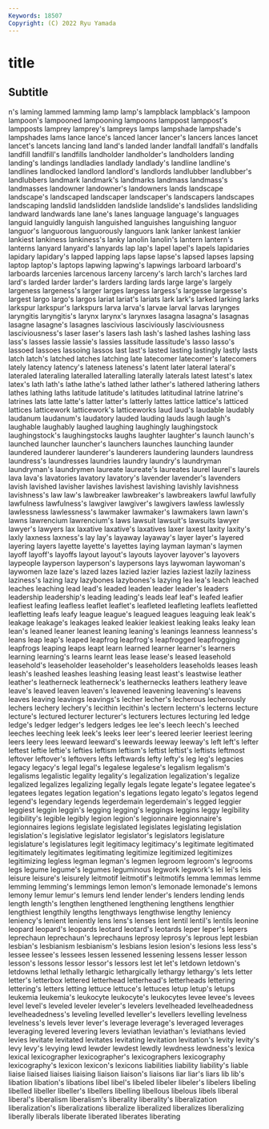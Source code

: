 ```yaml
---
Keywords: 18507
Copyright: (C) 2022 Ryu Yamada
---
```



# title

## Subtitle
n's laming lammed lamming lamp lamp's lampblack lampblack's lampoon
lampoon's lampooned lampooning lampoons lamppost lamppost's lampposts lamprey lamprey's lampreys
lamps lampshade lampshade's lampshades lams lance lance's lanced lancer lancer's
lancers lances lancet lancet's lancets lancing land land's landed lander
landfall landfall's landfalls landfill landfill's landfills landholder landholder's landholders landing
landing's landings landladies landlady landlady's landline landline's landlines landlocked landlord
landlord's landlords landlubber landlubber's landlubbers landmark landmark's landmarks landmass landmass's
landmasses landowner landowner's landowners lands landscape landscape's landscaped landscaper landscaper's
landscapers landscapes landscaping landslid landslidden landslide landslide's landslides landsliding landward
landwards lane lane's lanes language language's languages languid languidly languish
languished languishes languishing languor languor's languorous languorously languors lank lanker
lankest lankier lankiest lankiness lankiness's lanky lanolin lanolin's lantern lantern's
lanterns lanyard lanyard's lanyards lap lap's lapel lapel's lapels lapidaries
lapidary lapidary's lapped lapping laps lapse lapse's lapsed lapses lapsing
laptop laptop's laptops lapwing lapwing's lapwings larboard larboard's larboards larcenies
larcenous larceny larceny's larch larch's larches lard lard's larded larder
larder's larders larding lards large large's largely largeness largeness's larger
larges largess largess's largesse largesse's largest largo largo's largos lariat
lariat's lariats lark lark's larked larking larks larkspur larkspur's larkspurs
larva larva's larvae larval larvas larynges laryngitis laryngitis's larynx larynx's
larynxes lasagna lasagna's lasagnas lasagne lasagne's lasagnes lascivious lasciviously lasciviousness
lasciviousness's laser laser's lasers lash lash's lashed lashes lashing lass
lass's lasses lassie lassie's lassies lassitude lassitude's lasso lasso's lassoed
lassoes lassoing lassos last last's lasted lasting lastingly lastly lasts
latch latch's latched latches latching late latecomer latecomer's latecomers lately
latency latency's lateness lateness's latent later lateral lateral's lateraled lateraling
lateralled lateralling laterally laterals latest latest's latex latex's lath lath's
lathe lathe's lathed lather lather's lathered lathering lathers lathes lathing
laths latitude latitude's latitudes latitudinal latrine latrine's latrines lats latte
latte's latter latter's latterly lattes lattice lattice's latticed lattices latticework
latticework's latticeworks laud laud's laudable laudably laudanum laudanum's laudatory lauded
lauding lauds laugh laugh's laughable laughably laughed laughing laughingly laughingstock
laughingstock's laughingstocks laughs laughter laughter's launch launch's launched launcher launcher's
launchers launches launching launder laundered launderer launderer's launderers laundering launders
laundress laundress's laundresses laundries laundry laundry's laundryman laundryman's laundrymen laureate
laureate's laureates laurel laurel's laurels lava lava's lavatories lavatory lavatory's
lavender lavender's lavenders lavish lavished lavisher lavishes lavishest lavishing lavishly
lavishness lavishness's law law's lawbreaker lawbreaker's lawbreakers lawful lawfully lawfulness
lawfulness's lawgiver lawgiver's lawgivers lawless lawlessly lawlessness lawlessness's lawmaker lawmaker's
lawmakers lawn lawn's lawns lawrencium lawrencium's laws lawsuit lawsuit's lawsuits
lawyer lawyer's lawyers lax laxative laxative's laxatives laxer laxest laxity
laxity's laxly laxness laxness's lay lay's layaway layaway's layer layer's
layered layering layers layette layette's layettes laying layman layman's laymen
layoff layoff's layoffs layout layout's layouts layover layover's layovers laypeople
layperson layperson's laypersons lays laywoman laywoman's laywomen laze laze's lazed
lazes lazied lazier lazies laziest lazily laziness laziness's lazing lazy
lazybones lazybones's lazying lea lea's leach leached leaches leaching lead
lead's leaded leaden leader leader's leaders leadership leadership's leading leading's
leads leaf leaf's leafed leafier leafiest leafing leafless leaflet leaflet's
leafleted leafleting leaflets leafletted leafletting leafs leafy league league's leagued
leagues leaguing leak leak's leakage leakage's leakages leaked leakier leakiest
leaking leaks leaky lean lean's leaned leaner leanest leaning leaning's
leanings leanness leanness's leans leap leap's leaped leapfrog leapfrog's leapfrogged
leapfrogging leapfrogs leaping leaps leapt learn learned learner learner's learners
learning learning's learns learnt leas lease lease's leased leasehold leasehold's
leaseholder leaseholder's leaseholders leaseholds leases leash leash's leashed leashes leashing
leasing least least's leastwise leather leather's leatherneck leatherneck's leathernecks leathers
leathery leave leave's leaved leaven leaven's leavened leavening leavening's leavens
leaves leaving leavings leavings's lecher lecher's lecherous lecherously lechers lechery
lechery's lecithin lecithin's lectern lectern's lecterns lecture lecture's lectured lecturer
lecturer's lecturers lectures lecturing led ledge ledge's ledger ledger's ledgers
ledges lee lee's leech leech's leeched leeches leeching leek leek's
leeks leer leer's leered leerier leeriest leering leers leery lees
leeward leeward's leewards leeway leeway's left left's lefter leftest leftie
leftie's lefties leftism leftism's leftist leftist's leftists leftmost leftover leftover's
leftovers lefts leftwards lefty lefty's leg leg's legacies legacy legacy's
legal legal's legalese legalese's legalism legalism's legalisms legalistic legality legality's
legalization legalization's legalize legalized legalizes legalizing legally legals legate legate's
legatee legatee's legatees legates legation legation's legations legato legato's legatos
legend legend's legendary legends legerdemain legerdemain's legged leggier leggiest leggin
leggin's legging legging's leggings leggins leggy legibility legibility's legible legibly
legion legion's legionnaire legionnaire's legionnaires legions legislate legislated legislates legislating
legislation legislation's legislative legislator legislator's legislators legislature legislature's legislatures legit
legitimacy legitimacy's legitimate legitimated legitimately legitimates legitimating legitimize legitimized legitimizes
legitimizing legless legman legman's legmen legroom legroom's legrooms legs legume
legume's legumes leguminous legwork legwork's lei lei's leis leisure leisure's
leisurely leitmotif leitmotif's leitmotifs lemma lemmas lemme lemming lemming's lemmings
lemon lemon's lemonade lemonade's lemons lemony lemur lemur's lemurs lend
lender lender's lenders lending lends length length's lengthen lengthened lengthening
lengthens lengthier lengthiest lengthily lengths lengthways lengthwise lengthy leniency leniency's
lenient leniently lens lens's lenses lent lentil lentil's lentils leonine
leopard leopard's leopards leotard leotard's leotards leper leper's lepers leprechaun
leprechaun's leprechauns leprosy leprosy's leprous lept lesbian lesbian's lesbianism lesbianism's
lesbians lesion lesion's lesions less less's lessee lessee's lessees lessen
lessened lessening lessens lesser lesson lesson's lessons lessor lessor's lessors
lest let let's letdown letdown's letdowns lethal lethally lethargic lethargically
lethargy lethargy's lets letter letter's letterbox lettered letterhead letterhead's letterheads
lettering lettering's letters letting lettuce lettuce's lettuces letup letup's letups
leukemia leukemia's leukocyte leukocyte's leukocytes levee levee's levees level level's
leveled leveler leveler's levelers levelheaded levelheadedness levelheadedness's leveling levelled leveller's
levellers levelling levelness levelness's levels lever lever's leverage leverage's leveraged
leverages leveraging levered levering levers leviathan leviathan's leviathans levied levies
levitate levitated levitates levitating levitation levitation's levity levity's levy levy's
levying lewd lewder lewdest lewdly lewdness lewdness's lexica lexical lexicographer
lexicographer's lexicographers lexicography lexicography's lexicon lexicon's lexicons liabilities liability liability's
liable liaise liaised liaises liaising liaison liaison's liaisons liar liar's
liars lib lib's libation libation's libations libel libel's libeled libeler
libeler's libelers libeling libelled libeller libeller's libellers libelling libellous libelous
libels liberal liberal's liberalism liberalism's liberality liberality's liberalization liberalization's liberalizations
liberalize liberalized liberalizes liberalizing liberally liberals liberate liberated liberates liberating

